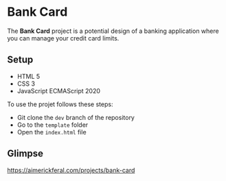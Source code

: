 # **Bank Card** 

The **Bank Card** project is a potential design of a banking application where you can manage your credit card limits.

## **Setup**

- HTML 5
- CSS 3
- JavaScript ECMAScript 2020

To use the projet follows these steps:

- Git clone the `dev` branch of the repository
- Go to the `template` folder
- Open the `index.html` file

## **Glimpse**

https://aimerickferal.com/projects/bank-card